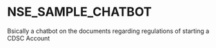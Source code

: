 # NSE_SAMPLE_CHATBOT
Bsically a chatbot on the documents regarding regulations of starting a CDSC Account
